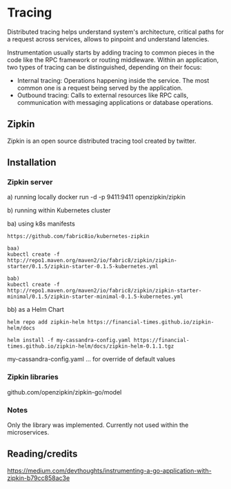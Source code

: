 # Tracing

Distributed tracing helps understand system's architecture, critical paths for a request across services, allows to pinpoint and understand latencies.

Instrumentation usually starts by adding tracing to common pieces in the code like the RPC framework or routing middleware. Within an application, two types of tracing can be distinguished, depending on their focus:

  - Internal tracing: Operations happening inside the service. The most common one is a request being served by the application.
  - Outbound tracing: Calls to external resources like RPC calls, communication with messaging applications or database operations.


## Zipkin
Zipkin is an open source distributed tracing tool created by twitter.

## Installation

### Zipkin server
a) running locally
docker run -d -p 9411:9411 openzipkin/zipkin

b) running within Kubernetes cluster

  ba) using k8s manifests

    https://github.com/fabric8io/kubernetes-zipkin

    baa)
    kubectl create -f http://repo1.maven.org/maven2/io/fabric8/zipkin/zipkin-starter/0.1.5/zipkin-starter-0.1.5-kubernetes.yml

    bab)
    kubectl create -f http://repo1.maven.org/maven2/io/fabric8/zipkin/zipkin-starter-minimal/0.1.5/zipkin-starter-minimal-0.1.5-kubernetes.yml

  bb) as a Helm Chart

    helm repo add zipkin-helm https://financial-times.github.io/zipkin-helm/docs

    helm install -f my-cassandra-config.yaml https://financial-times.github.io/zipkin-helm/docs/zipkin-helm-0.1.1.tgz

  my-cassandra-config.yaml ... for override of default values

### Zipkin libraries
github.com/openzipkin/zipkin-go/model

### Notes
Only the library was implemented. Currently not used within the microservices.

## Reading/credits
https://medium.com/devthoughts/instrumenting-a-go-application-with-zipkin-b79cc858ac3e
